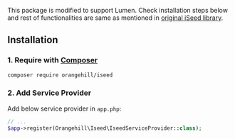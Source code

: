 This package is modified to support Lumen. Check installation steps below and rest of functionalities are same as mentioned in [original iSeed library](https://github.com/orangehill/iseed).

## Installation

### 1. Require with [Composer](https://getcomposer.org/)
```sh
composer require orangehill/iseed
```

### 2. Add Service Provider

Add below service provider in `app.php`:

```php
// ...
$app->register(Orangehill\Iseed\IseedServiceProvider::class);
```
